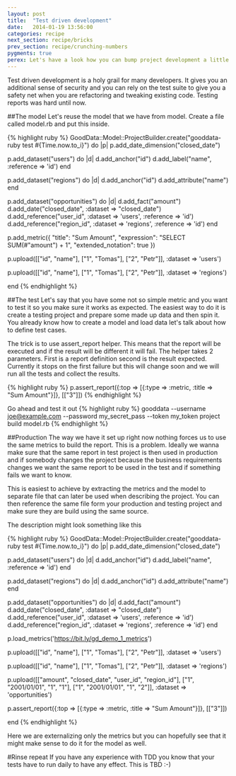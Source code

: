 ```yaml
---
layout: post
title:  "Test driven development"
date:   2014-01-19 13:56:00
categories: recipe
next_section: recipe/bricks
prev_section: recipe/crunching-numbers
pygments: true
perex: Let's have a look how you can bump project development a little to achieve test driven development of your reports and projects.
---
```


Test driven development is a holy grail for many developers. It gives you an additional sense of security and you can rely on the test suite to give you a safety net when you are refactoring and tweaking existing code. Testing reports was hard until now.

##The model
Let's reuse the model that we have from model. Create a file called model.rb and put this inside.

{% highlight ruby %}
GoodData::Model::ProjectBuilder.create("gooddata-ruby test #{Time.now.to_i}") do |p|
  p.add_date_dimension("closed_date")

  p.add_dataset("users") do |d|
    d.add_anchor("id")
    d.add_label("name", :reference => 'id')
  end

  p.add_dataset("regions") do |d|
    d.add_anchor("id")
    d.add_attribute("name")
  end

  p.add_dataset("opportunities") do |d|
    d.add_fact("amount")
    d.add_date("closed_date", :dataset => "closed_date")
    d.add_reference("user_id", :dataset => 'users', :reference => 'id')
    d.add_reference("region_id", :dataset => 'regions', :reference => 'id')
  end

  p.add_metric({
    "title": "Sum Amount",
    "expression": "SELECT SUM(#\"amount\") + 1",
    "extended_notation": true
  })

  p.upload([["id", "name"],
            ["1", "Tomas"],
            ["2", "Petr"]], :dataset => 'users')

  p.upload([["id", "name"],
            ["1", "Tomas"],
            ["2", "Petr"]], :dataset => 'regions')

end
{% endhighlight %}

##The test
Let's say that you have some not so simple metric and you want to test it so you make sure it works as expected. The easiest way to do it is create a testing project and prepare some made up data and then spin it. You already know how to create a model and load data let's talk about how to define test cases.

The trick is to use assert_report helper. This means that the report will be executed and if the result will be different it will fail. The helper takes 2 parameters. First is a report definition second is the result expected. Currently it stops on the first failure but this will change soon and we will run all the tests and collect the results.

{% highlight ruby %}
p.assert_report({:top => [{:type => :metric, :title => "Sum Amount"}]}, [["3"]])
{% endhighlight %}

Go ahead and test it out
{% highlight ruby %}
gooddata --username joe@example.com --password my_secret_pass --token my_token  project build model.rb
{% endhighlight %}

##Production
The way we have it set up right now nothing forces us to use the same metrics to build the report. This is a problem. Ideally we wanna make sure that the same report in test project is then used in production and if somebody changes the project because the business requirements changes we want the same report to be used in the test and if something fails we want to know.

This is easiest to achieve by extracting the metrics and the model to separate file that can later be used when describing the project. You can then reference the same file form your production and testing project and make sure they are build using the same source.

The description might look something like this

{% highlight ruby %}
GoodData::Model::ProjectBuilder.create("gooddata-ruby test #{Time.now.to_i}") do |p|
  p.add_date_dimension("closed_date")

  p.add_dataset("users") do |d|
    d.add_anchor("id")
    d.add_label("name", :reference => 'id')
  end

  p.add_dataset("regions") do |d|
    d.add_anchor("id")
    d.add_attribute("name")
  end

  p.add_dataset("opportunities") do |d|
    d.add_fact("amount")
    d.add_date("closed_date", :dataset => "closed_date")
    d.add_reference("user_id", :dataset => 'users', :reference => 'id')
    d.add_reference("region_id", :dataset => 'regions', :reference => 'id')
  end

  p.load_metrics('https://bit.ly/gd_demo_1_metrics')

  p.upload([["id", "name"],
            ["1", "Tomas"],
            ["2", "Petr"]], :dataset => 'users')

  p.upload([["id", "name"],
            ["1", "Tomas"],
            ["2", "Petr"]], :dataset => 'regions')

  p.upload([["amount", "closed_date", "user_id", "region_id"],
            ["1", "2001/01/01", "1", "1"],
            ["1", "2001/01/01", "1", "2"]], :dataset => 'opportunities')

  p.assert_report({:top => [{:type => :metric, :title => "Sum Amount"}]}, [["3"]])

end
{% endhighlight %}

Here we are externalizing only the metrics but you can hopefully see that it might make sense to do it for the model as well.

#Rinse repeat
If you have any experience with TDD you know that your tests have to run daily to have any effect. This is TBD :-)